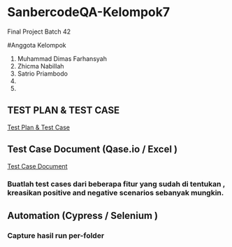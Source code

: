 # SanbercodeQA-Kelompok7
Final Project Batch 42

#Anggota Kelompok
1. Muhammad Dimas Farhansyah
2. Zhicma Nabillah
3. Satrio Priambodo
4.
5.

<h2>TEST PLAN & TEST CASE  </h2>
<a href='https://docs.google.com/spreadsheets/d/1P2QSHyAO2_Fam3hR5glC6FxexSeJDOnBswSrLWekuys/edit?usp=share_link'>Test Plan & Test Case </a>

<h2>Test Case Document (Qase.io / Excel ) </h2>
<a href='https://drive.google.com/drive/folders/1SkE7exDSNZ5XX1EYaL0_0HmI3lasQQlX?usp=share_link'>Test Case Document </a>

<h3> Buatlah test cases dari beberapa fitur yang sudah di tentukan , kreasikan positive and negative scenarios sebanyak mungkin. </h3>

<h2>Automation (Cypress / Selenium )</h2>
<h3> Capture hasil run per-folder </h3>
